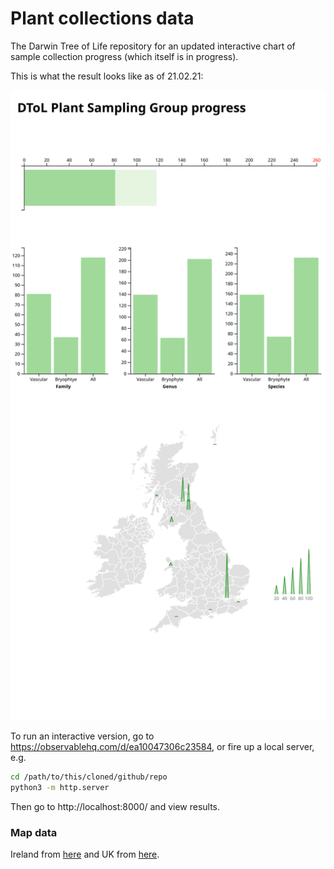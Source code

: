 # Plant collections data

The Darwin Tree of Life repository for an updated interactive chart of sample collection progress (which itself is in progress). 

This is what the result looks like as of 21.02.21:

<img src="./dtol-plant-group.svg">

To run an interactive version, go to https://observablehq.com/d/ea10047306c23584, or fire up a local server, e.g.

```bash
cd /path/to/this/cloned/github/repo
python3 -m http.server
```

Then go to http://localhost:8000/ and view results.

### Map data

Ireland from <a href="https://github.com/deldersveld/topojson/blob/master/countries/ireland/ireland-counties.json">here</a> and UK from <a href="https://gist.githubusercontent.com/rveciana/27272a581e975835aaa321ddf816d726/raw/c40062a328843322208b8e98c2104dc8f6ad5301/uk-counties.json">here</a>.
